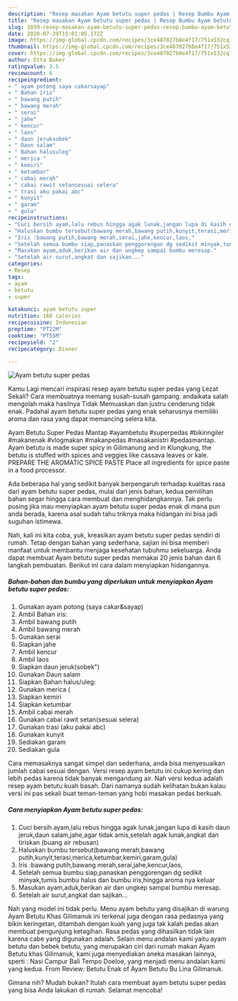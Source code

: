 ```yaml
---
description: "Resep masakan Ayam betutu super pedas | Resep Bumbu Ayam betutu super pedas Yang Paling Enak"
title: "Resep masakan Ayam betutu super pedas | Resep Bumbu Ayam betutu super pedas Yang Paling Enak"
slug: 1039-resep-masakan-ayam-betutu-super-pedas-resep-bumbu-ayam-betutu-super-pedas-yang-paling-enak
date: 2020-07-29T15:01:05.172Z
image: https://img-global.cpcdn.com/recipes/3ce487027b8e4f17/751x532cq70/ayam-betutu-super-pedas-foto-resep-utama.jpg
thumbnail: https://img-global.cpcdn.com/recipes/3ce487027b8e4f17/751x532cq70/ayam-betutu-super-pedas-foto-resep-utama.jpg
cover: https://img-global.cpcdn.com/recipes/3ce487027b8e4f17/751x532cq70/ayam-betutu-super-pedas-foto-resep-utama.jpg
author: Etta Baker
ratingvalue: 3.5
reviewcount: 6
recipeingredient:
- " ayam potong saya cakarsayap"
- " Bahan iris"
- " bawang putih"
- " bawang merah"
- " serai"
- " jahe"
- " kencur"
- " laos"
- " daun jeruksobek"
- " Daun salam"
- " Bahan halusuleg"
- " merica "
- " kemiri"
- " ketumbar"
- " cabai merah"
- " cabai rawit setansesuai selera"
- " trasi aku pakai abc"
- " kunyit"
- " garam"
- " gula"
recipeinstructions:
- "Cuci bersih ayam,lalu rebus hingga agak lunak,jangan lupa di kasih daun jeruk,daun salam,jahe,agar tidak amis,setelah agak lunak,angkat dan tiriskan (buang air rebusan)"
- "Haluskan bumbu tersebut(bawang merah,bawang putih,kunyit,terasi,merica,ketumbar,kemiri,garam,gula)"
- "Iris :bawang putih,bawang merah,serai,jahe,kencur,laos,"
- "Setelah semua bumbu siap,panaskan penggorengan dg sedikit minyak,tumis bumbu halus dan bumbu iris,hingga aroma nya keluar"
- "Masukan ayam,aduk,berikan air dan ungkep sampai bumbu meresap."
- "Setelah air surut,angkat dan sajikan..."
categories:
- Resep
tags:
- ayam
- betutu
- super

katakunci: ayam betutu super 
nutrition: 168 calories
recipecuisine: Indonesian
preptime: "PT22M"
cooktime: "PT55M"
recipeyield: "2"
recipecategory: Dinner

---
```



![Ayam betutu super pedas](https://img-global.cpcdn.com/recipes/3ce487027b8e4f17/751x532cq70/ayam-betutu-super-pedas-foto-resep-utama.jpg)

Kamu Lagi mencari inspirasi resep ayam betutu super pedas yang Lezat Sekali? Cara membuatnya memang susah-susah gampang. andaikata salah mengolah maka hasilnya Tidak Memuaskan dan justru cenderung tidak enak. Padahal ayam betutu super pedas yang enak seharusnya memiliki aroma dan rasa yang dapat memancing selera kita.

Ayam Betutu Super Pedas Mantap #ayambetutu #superpedas #bikinngiler #makanenak #vlogmakan #makanpedas #masakanistri #pedasmantap. Ayam betutu is made super spicy in Gilimanung and in Klungkung, the betutu is stuffed with spices and veggies like cassava leaves or kale. PREPARE THE AROMATIC SPICE PASTE Place all ingredients for spice paste in a food processor.

Ada beberapa hal yang sedikit banyak berpengaruh terhadap kualitas rasa dari ayam betutu super pedas, mulai dari jenis bahan, kedua pemilihan bahan segar hingga cara membuat dan menghidangkannya. Tak perlu pusing jika mau menyiapkan ayam betutu super pedas enak di mana pun anda berada, karena asal sudah tahu triknya maka hidangan ini bisa jadi suguhan istimewa.


Nah, kali ini kita coba, yuk, kreasikan ayam betutu super pedas sendiri di rumah. Tetap dengan bahan yang sederhana, sajian ini bisa memberi manfaat untuk membantu menjaga kesehatan tubuhmu sekeluarga. Anda dapat membuat Ayam betutu super pedas memakai 20 jenis bahan dan 6 langkah pembuatan. Berikut ini cara dalam menyiapkan hidangannya.

<!--inarticleads1-->

##### Bahan-bahan dan bumbu yang diperlukan untuk menyiapkan Ayam betutu super pedas:

1. Gunakan  ayam potong (saya cakar&amp;sayap)
1. Ambil  Bahan iris:
1. Ambil  bawang putih
1. Ambil  bawang merah
1. Gunakan  serai
1. Siapkan  jahe
1. Ambil  kencur
1. Ambil  laos
1. Siapkan  daun jeruk(sobek&#34;)
1. Gunakan  Daun salam
1. Siapkan  Bahan halus/uleg:
1. Gunakan  merica (
1. Siapkan  kemiri
1. Siapkan  ketumbar
1. Ambil  cabai merah
1. Gunakan  cabai rawit setan(sesuai selera)
1. Gunakan  trasi (aku pakai abc)
1. Gunakan  kunyit
1. Sediakan  garam
1. Sediakan  gula


Cara memasaknya sangat simpel dan sederhana, anda bisa menyesuaikan jumlah cabai sesuai dengan. Versi resep ayam betutu ini cukup kering dan lebih pedas karena tidak banyak mengandung air. Nah versi kedua adalah resep ayam betutu kuah basah. Dari namanya sudah kelihatan bukan kalau versi ini pas sekali buat teman-teman yang hobi masakan pedas berkuah. 

<!--inarticleads2-->

##### Cara menyiapkan Ayam betutu super pedas:

1. Cuci bersih ayam,lalu rebus hingga agak lunak,jangan lupa di kasih daun jeruk,daun salam,jahe,agar tidak amis,setelah agak lunak,angkat dan tiriskan (buang air rebusan)
1. Haluskan bumbu tersebut(bawang merah,bawang putih,kunyit,terasi,merica,ketumbar,kemiri,garam,gula)
1. Iris :bawang putih,bawang merah,serai,jahe,kencur,laos,
1. Setelah semua bumbu siap,panaskan penggorengan dg sedikit minyak,tumis bumbu halus dan bumbu iris,hingga aroma nya keluar
1. Masukan ayam,aduk,berikan air dan ungkep sampai bumbu meresap.
1. Setelah air surut,angkat dan sajikan...


Nah yang model ini tidak perlu. Menu ayam betutu yang disajikan di warung Ayam Betutu Khas Gilimanuk ini terkenal juga dengan rasa pedasnya yang bikin keringetan, ditambah dengan kuah yang juga tak kalah pedas akan membuat pengunjung ketagihan. Rasa pedas yang dihasilkan tidak lain karena cabe yang digunakan adalah. Selain menu andalan kami yaitu ayam betutu dan bebek betutu, yang merupakan ciri dari rumah makan Ayam Betutu khas Gilimanuk, kami juga menyediakan aneka masakan lainnya, sperti : Nasi Campur Bali Tempo Doeloe, yang menjadi menu andalan kami yang kedua. From Review: Betutu Enak of Ayam Betutu Bu Lina Gilimanuk. 

Gimana nih? Mudah bukan? Itulah cara membuat ayam betutu super pedas yang bisa Anda lakukan di rumah. Selamat mencoba!
